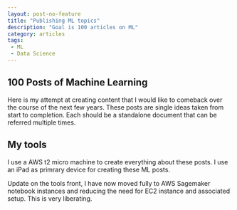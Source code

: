 ```yaml
---
layout: post-no-feature
title: "Publishing ML topics"
description: "Goal is 100 articles on ML"
category: articles
tags:
 - ML
 - Data Science
---
```

## 100 Posts of Machine Learning

Here is my attempt at creating content that I would like to comeback over the course of the next few years. These posts are single ideas taken from start to completion. Each should be a standalone document that can be referred multiple times.

## My tools

I use a AWS t2 micro machine to create everything about these posts. I use an iPad as primrary device for creating these ML posts.

Update on the tools front, I have now moved fully to AWS Sagemaker notebook instances and reducing the need for EC2 instance and associated setup. This is very liberating.
